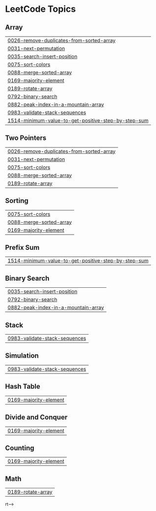 

<!---LeetCode Topics Start-->
# LeetCode Topics
## Array
|  |
| ------- |
| [0026-remove-duplicates-from-sorted-array](https://github.com/mayankissrani/Leetcode-Questions/tree/master/0026-remove-duplicates-from-sorted-array) |
| [0031-next-permutation](https://github.com/mayankissrani/Leetcode-Questions/tree/master/0031-next-permutation) |
| [0035-search-insert-position](https://github.com/mayankissrani/Leetcode-Questions/tree/master/0035-search-insert-position) |
| [0075-sort-colors](https://github.com/mayankissrani/Leetcode-Questions/tree/master/0075-sort-colors) |
| [0088-merge-sorted-array](https://github.com/mayankissrani/Leetcode-Questions/tree/master/0088-merge-sorted-array) |
| [0169-majority-element](https://github.com/mayankissrani/Leetcode-Questions/tree/master/0169-majority-element) |
| [0189-rotate-array](https://github.com/mayankissrani/Leetcode-Questions/tree/master/0189-rotate-array) |
| [0792-binary-search](https://github.com/mayankissrani/Leetcode-Questions/tree/master/0792-binary-search) |
| [0882-peak-index-in-a-mountain-array](https://github.com/mayankissrani/Leetcode-Questions/tree/master/0882-peak-index-in-a-mountain-array) |
| [0983-validate-stack-sequences](https://github.com/mayankissrani/Leetcode-Questions/tree/master/0983-validate-stack-sequences) |
| [1514-minimum-value-to-get-positive-step-by-step-sum](https://github.com/mayankissrani/Leetcode-Questions/tree/master/1514-minimum-value-to-get-positive-step-by-step-sum) |
## Two Pointers
|  |
| ------- |
| [0026-remove-duplicates-from-sorted-array](https://github.com/mayankissrani/Leetcode-Questions/tree/master/0026-remove-duplicates-from-sorted-array) |
| [0031-next-permutation](https://github.com/mayankissrani/Leetcode-Questions/tree/master/0031-next-permutation) |
| [0075-sort-colors](https://github.com/mayankissrani/Leetcode-Questions/tree/master/0075-sort-colors) |
| [0088-merge-sorted-array](https://github.com/mayankissrani/Leetcode-Questions/tree/master/0088-merge-sorted-array) |
| [0189-rotate-array](https://github.com/mayankissrani/Leetcode-Questions/tree/master/0189-rotate-array) |
## Sorting
|  |
| ------- |
| [0075-sort-colors](https://github.com/mayankissrani/Leetcode-Questions/tree/master/0075-sort-colors) |
| [0088-merge-sorted-array](https://github.com/mayankissrani/Leetcode-Questions/tree/master/0088-merge-sorted-array) |
| [0169-majority-element](https://github.com/mayankissrani/Leetcode-Questions/tree/master/0169-majority-element) |
## Prefix Sum
|  |
| ------- |
| [1514-minimum-value-to-get-positive-step-by-step-sum](https://github.com/mayankissrani/Leetcode-Questions/tree/master/1514-minimum-value-to-get-positive-step-by-step-sum) |
## Binary Search
|  |
| ------- |
| [0035-search-insert-position](https://github.com/mayankissrani/Leetcode-Questions/tree/master/0035-search-insert-position) |
| [0792-binary-search](https://github.com/mayankissrani/Leetcode-Questions/tree/master/0792-binary-search) |
| [0882-peak-index-in-a-mountain-array](https://github.com/mayankissrani/Leetcode-Questions/tree/master/0882-peak-index-in-a-mountain-array) |
## Stack
|  |
| ------- |
| [0983-validate-stack-sequences](https://github.com/mayankissrani/Leetcode-Questions/tree/master/0983-validate-stack-sequences) |
## Simulation
|  |
| ------- |
| [0983-validate-stack-sequences](https://github.com/mayankissrani/Leetcode-Questions/tree/master/0983-validate-stack-sequences) |
## Hash Table
|  |
| ------- |
| [0169-majority-element](https://github.com/mayankissrani/Leetcode-Questions/tree/master/0169-majority-element) |
## Divide and Conquer
|  |
| ------- |
| [0169-majority-element](https://github.com/mayankissrani/Leetcode-Questions/tree/master/0169-majority-element) |
## Counting
|  |
| ------- |
| [0169-majority-element](https://github.com/mayankissrani/Leetcode-Questions/tree/master/0169-majority-element) |
## Math
|  |
| ------- |
| [0189-rotate-array](https://github.com/mayankissrani/Leetcode-Questions/tree/master/0189-rotate-array) |
<!---LeetCode Topics End-->rt-->
